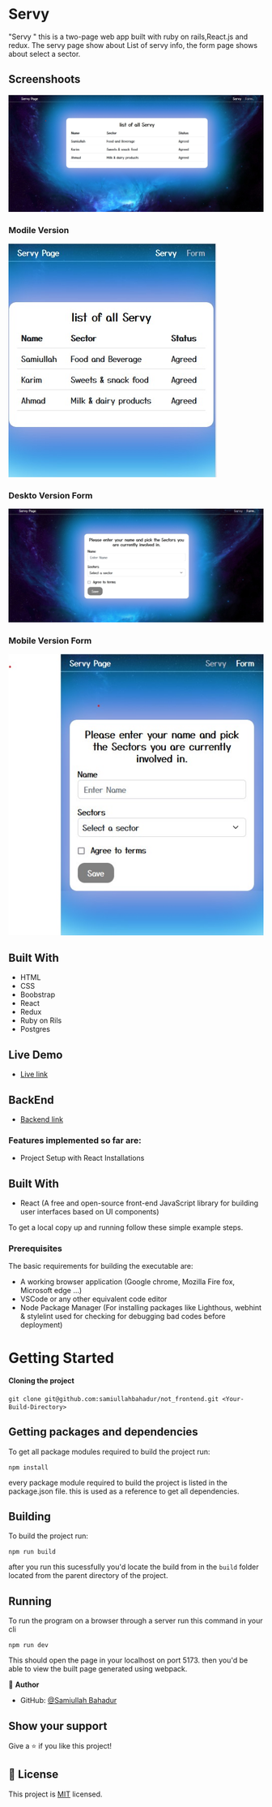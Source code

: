 # Servy

"Servy " this is a two-page web app built with ruby on rails,React.js and redux. The servy page show about List of servy info, the form page shows about select a sector.
## Screenshoots

![Desktop Servy](./src/assets/desktop_servy.jpg)

### Modile Version

![Mobile Servy](./src/assets/mobil_servy.jpg)

### Deskto Version Form

![Desktop Version Form](./src/assets/desktop_form.jpg)

### Mobile Version Form

![Mobile Version Form](./src/assets/mobil_form.jpg)

## Built With

- HTML
- CSS
- Boobstrap
- React
- Redux
- Ruby on Rils
- Postgres


## Live Demo

- [Live link](https://not-frontend-git-dev-samiullahbahadur.vercel.app/)

## BackEnd

- [Backend link](https://github.com/samiullahbahadur/not_backend)

### Features implemented so far are:

- Project Setup with React Installations

## Built With

- React (A free and open-source front-end JavaScript library for building user interfaces based on UI components)

To get a local copy up and running follow these simple example steps.

### Prerequisites

The basic requirements for building the executable are:

- A working browser application (Google chrome, Mozilla Fire fox, Microsoft edge ...)
- VSCode or any other equivalent code editor
- Node Package Manager (For installing packages like Lighthous, webhint & stylelint used for checking for debugging bad codes before deployment)

# Getting Started

#### Cloning the project

```
git clone git@github.com:samiullahbahadur/not_frontend.git <Your-Build-Directory>
```

## Getting packages and dependencies

To get all package modules required to build the project run:

```
npm install
```

every package module required to build the project is listed in the package.json file. this is used as a reference to get all dependencies.

## Building

To build the project run:

```
npm run build
```

after you run this sucessfully you'd locate the build from in the `build` folder located from the parent directory of the project.

## Running

To run the program on a browser through a server run this command in your cli

```
npm run dev
```

This should open the page in your localhost on port 5173. then you'd be able to view the built page generated using webpack.

👤 **Author**

- GitHub: [@Samiullah Bahadur](https://github.com/samiullahbahadur)

## Show your support

Give a ⭐️ if you like this project!

## 📝 License

This project is [MIT](./MIT.md) licensed.
